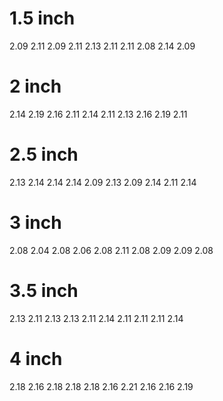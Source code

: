 # 1.5 inch
2.09
2.11
2.09
2.11
2.13
2.11
2.11
2.08
2.14
2.09
# 2 inch
2.14
2.19
2.16
2.11
2.14
2.11
2.13
2.16
2.19
2.11
# 2.5 inch
2.13
2.14
2.14
2.14
2.09
2.13
2.09
2.14
2.11
2.14
# 3 inch
2.08
2.04
2.08
2.06
2.08
2.11
2.08
2.09
2.09
2.08
# 3.5 inch
2.13
2.11
2.13
2.13
2.11
2.14
2.11
2.11
2.11
2.14
# 4 inch
2.18
2.16
2.18
2.18
2.18
2.16
2.21
2.16
2.16
2.19